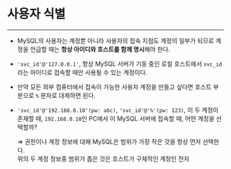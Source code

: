 # 사용자 식별

---

- MySQL의 사용자는 계정뿐 아니라 사용자의 접속 지점도 계정의 일부가 되므로 계정을 언급할 때는 **항상 아이디와 호스트를 함께 명시**해야 한다.

- `'svc_id'@'127.0.0.1'`, 항상 MySQL 서버가 기동 중인 로컬 호스트에서 `svc_id`라는 아이디로 접속할 때만 사용될 수 있는 계정이다.

- 만약 모든 외부 컴퓨터에서 접속이 가능한 사용자 계정을 만들고 싶다면 호스트 부분으로 `%` 문자로 대체하면 된다.

- `'svc_id'@'192.168.0.10'(pw: abc)`, `'svc_id'@'%'(pw: 123)`, 이 두 계정이 존재할 때, `192.168.0.10`인 PC에서 이 MySQL 서버에 접속할 때, 어떤
  계정을 선택할까?

  ⇒ 권한이나 계정 정보에 대해 MySQL은 범위가 가장 작은 것을 항상 먼저 선택한다.  
  위의 두 계정 정보중 범위가 좁은 것은 호스트가 구체적인 계정인 전자